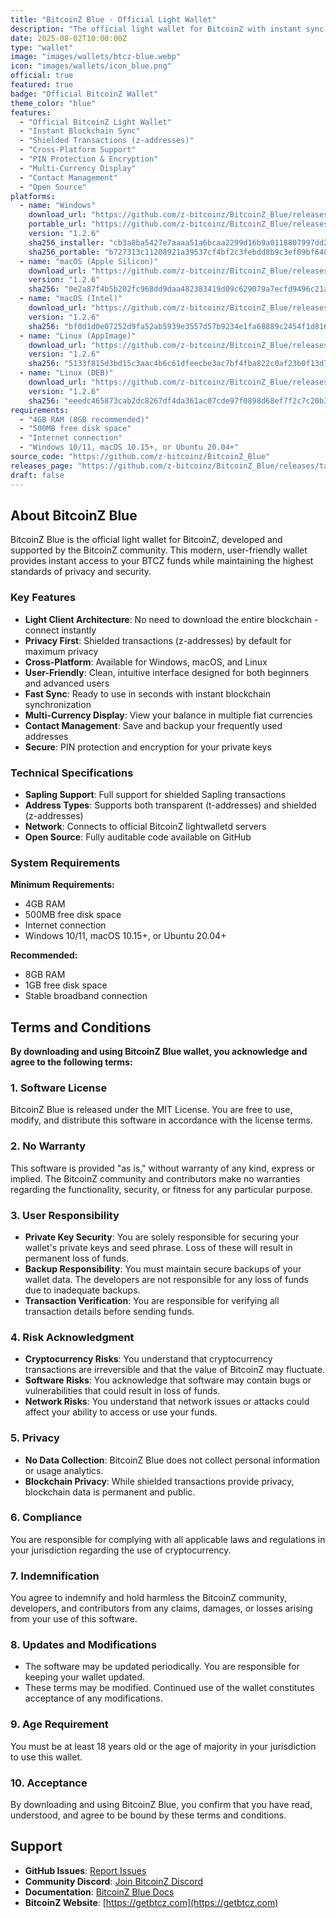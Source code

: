 ```yaml
---
title: "BitcoinZ Blue - Official Light Wallet"
description: "The official light wallet for BitcoinZ with instant sync, privacy features, and cross-platform support"
date: 2025-08-02T10:00:00Z
type: "wallet"
image: "images/wallets/btcz-blue.webp"
icon: "images/wallets/icon_blue.png"
official: true
featured: true
badge: "Official BitcoinZ Wallet"
theme_color: "blue"
features:
  - "Official BitcoinZ Light Wallet"
  - "Instant Blockchain Sync"
  - "Shielded Transactions (z-addresses)"
  - "Cross-Platform Support"
  - "PIN Protection & Encryption"
  - "Multi-Currency Display"
  - "Contact Management"
  - "Open Source"
platforms:
  - name: "Windows"
    download_url: "https://github.com/z-bitcoinz/BitcoinZ_Blue/releases/download/v1.2.6/BitcoinZ-Blue-Windows-Installer.zip"
    portable_url: "https://github.com/z-bitcoinz/BitcoinZ_Blue/releases/download/v1.2.6/BitcoinZ-Blue-Windows-Portable.zip"
    version: "1.2.6"
    sha256_installer: "cb3a8ba5427e7aaaa51a6bcaa2299d16b9a0118807997dd223eaaf36fe544016"
    sha256_portable: "b727313c11208921a39537cf4bf2c3febdd8b9c3ef09bf6480461dbb974027b5"
  - name: "macOS (Apple Silicon)"
    download_url: "https://github.com/z-bitcoinz/BitcoinZ_Blue/releases/download/v1.2.6/BitcoinZ-Blue-macOS-AppleSilicon.zip"
    version: "1.2.6"
    sha256: "0e2a87f4b5b202fc968dd9daa482383419d09c629079a7ecfd9496c21a46fbe7"
  - name: "macOS (Intel)"
    download_url: "https://github.com/z-bitcoinz/BitcoinZ_Blue/releases/download/v1.2.6/BitcoinZ-Blue-macOS-Intel.zip"
    version: "1.2.6"
    sha256: "bf0d1d0e07252d9fa52ab5939e3557d57b9234e1fa68889c2454f1d81670c22b"
  - name: "Linux (AppImage)"
    download_url: "https://github.com/z-bitcoinz/BitcoinZ_Blue/releases/download/v1.2.6/BitcoinZ-Blue-Linux-AppImage.zip"
    version: "1.2.6"
    sha256: "5133f815d3bd15c3aac4b6c61dfeecbe3ac7bf4fba822c0af23b0f13d7e898af"
  - name: "Linux (DEB)"
    download_url: "https://github.com/z-bitcoinz/BitcoinZ_Blue/releases/download/v1.2.6/BitcoinZ-Blue-Linux-DEB.zip"
    version: "1.2.6"
    sha256: "eeedc465873cab2dc8267df4da361ac07cde97f0898d68ef7f2c7c20b3d8a8b3"
requirements:
  - "4GB RAM (8GB recommended)"
  - "500MB free disk space"
  - "Internet connection"
  - "Windows 10/11, macOS 10.15+, or Ubuntu 20.04+"
source_code: "https://github.com/z-bitcoinz/BitcoinZ_Blue"
releases_page: "https://github.com/z-bitcoinz/BitcoinZ_Blue/releases/tag/v1.2.6"
draft: false
---
```


## About BitcoinZ Blue

BitcoinZ Blue is the official light wallet for BitcoinZ, developed and supported by the BitcoinZ community. This modern, user-friendly wallet provides instant access to your BTCZ funds while maintaining the highest standards of privacy and security.

### Key Features

- **Light Client Architecture**: No need to download the entire blockchain - connect instantly
- **Privacy First**: Shielded transactions (z-addresses) by default for maximum privacy
- **Cross-Platform**: Available for Windows, macOS, and Linux
- **User-Friendly**: Clean, intuitive interface designed for both beginners and advanced users
- **Fast Sync**: Ready to use in seconds with instant blockchain synchronization
- **Multi-Currency Display**: View your balance in multiple fiat currencies
- **Contact Management**: Save and backup your frequently used addresses
- **Secure**: PIN protection and encryption for your private keys

### Technical Specifications

- **Sapling Support**: Full support for shielded Sapling transactions
- **Address Types**: Supports both transparent (t-addresses) and shielded (z-addresses)
- **Network**: Connects to official BitcoinZ lightwalletd servers
- **Open Source**: Fully auditable code available on GitHub

### System Requirements

**Minimum Requirements:**
- 4GB RAM
- 500MB free disk space
- Internet connection
- Windows 10/11, macOS 10.15+, or Ubuntu 20.04+

**Recommended:**
- 8GB RAM
- 1GB free disk space
- Stable broadband connection

## Terms and Conditions

**By downloading and using BitcoinZ Blue wallet, you acknowledge and agree to the following terms:**

### 1. Software License
BitcoinZ Blue is released under the MIT License. You are free to use, modify, and distribute this software in accordance with the license terms.

### 2. No Warranty
This software is provided "as is," without warranty of any kind, express or implied. The BitcoinZ community and contributors make no warranties regarding the functionality, security, or fitness for any particular purpose.

### 3. User Responsibility
- **Private Key Security**: You are solely responsible for securing your wallet's private keys and seed phrase. Loss of these will result in permanent loss of funds.
- **Backup Responsibility**: You must maintain secure backups of your wallet data. The developers are not responsible for any loss of funds due to inadequate backups.
- **Transaction Verification**: You are responsible for verifying all transaction details before sending funds.

### 4. Risk Acknowledgment
- **Cryptocurrency Risks**: You understand that cryptocurrency transactions are irreversible and that the value of BitcoinZ may fluctuate.
- **Software Risks**: You acknowledge that software may contain bugs or vulnerabilities that could result in loss of funds.
- **Network Risks**: You understand that network issues or attacks could affect your ability to access or use your funds.

### 5. Privacy
- **No Data Collection**: BitcoinZ Blue does not collect personal information or usage analytics.
- **Blockchain Privacy**: While shielded transactions provide privacy, blockchain data is permanent and public.

### 6. Compliance
You are responsible for complying with all applicable laws and regulations in your jurisdiction regarding the use of cryptocurrency.

### 7. Indemnification
You agree to indemnify and hold harmless the BitcoinZ community, developers, and contributors from any claims, damages, or losses arising from your use of this software.

### 8. Updates and Modifications
- The software may be updated periodically. You are responsible for keeping your wallet updated.
- These terms may be modified. Continued use of the wallet constitutes acceptance of any modifications.

### 9. Age Requirement
You must be at least 18 years old or the age of majority in your jurisdiction to use this wallet.

### 10. Acceptance
By downloading and using BitcoinZ Blue, you confirm that you have read, understood, and agree to be bound by these terms and conditions.

## Support

- **GitHub Issues**: [Report Issues](https://github.com/z-bitcoinz/BitcoinZ_Blue/issues)
- **Community Discord**: [Join BitcoinZ Discord](https://discord.com/invite/K59mxyf)
- **Documentation**: [BitcoinZ Blue Docs](https://github.com/z-bitcoinz/BitcoinZ_Blue)
- **BitcoinZ Website**: [https://getbtcz.com](https://getbtcz.com)